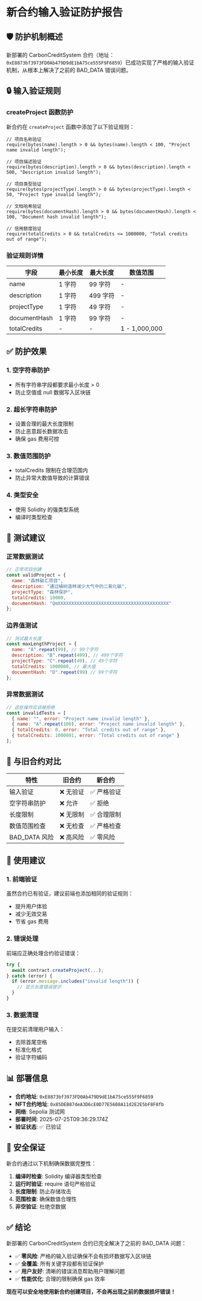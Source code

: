 # 新合约输入验证防护报告

## 🛡️ 防护机制概述

新部署的 CarbonCreditSystem 合约（地址：`0xE8873bf3973FD0Ab479D9dE1bA75ce555F9F6859`）已成功实现了严格的输入验证机制，从根本上解决了之前的 BAD_DATA 错误问题。

## 🔒 输入验证规则

### createProject 函数防护

新合约在 `createProject` 函数中添加了以下验证规则：

```solidity
// 项目名称验证
require(bytes(name).length > 0 && bytes(name).length < 100, "Project name invalid length");

// 项目描述验证
require(bytes(description).length > 0 && bytes(description).length < 500, "Description invalid length");

// 项目类型验证
require(bytes(projectType).length > 0 && bytes(projectType).length < 50, "Project type invalid length");

// 文档哈希验证
require(bytes(documentHash).length > 0 && bytes(documentHash).length < 100, "Document hash invalid length");

// 信用额度验证
require(totalCredits > 0 && totalCredits <= 1000000, "Total credits out of range");
```

### 验证规则详情

| 字段 | 最小长度 | 最大长度 | 数值范围 |
|------|----------|----------|----------|
| name | 1 字符 | 99 字符 | - |
| description | 1 字符 | 499 字符 | - |
| projectType | 1 字符 | 49 字符 | - |
| documentHash | 1 字符 | 99 字符 | - |
| totalCredits | - | - | 1 - 1,000,000 |

## ✅ 防护效果

### 1. 空字符串防护
- 所有字符串字段都要求最小长度 > 0
- 防止空值或 null 数据写入区块链

### 2. 超长字符串防护
- 设置合理的最大长度限制
- 防止恶意超长数据攻击
- 确保 gas 费用可控

### 3. 数值范围防护
- totalCredits 限制在合理范围内
- 防止异常大数值导致的计算错误

### 4. 类型安全
- 使用 Solidity 的强类型系统
- 编译时类型检查

## 🧪 测试建议

### 正常数据测试
```javascript
// 正常项目创建
const validProject = {
  name: "森林碳汇项目",
  description: "通过植树造林减少大气中的二氧化碳",
  projectType: "森林保护",
  totalCredits: 10000,
  documentHash: "QmXXXXXXXXXXXXXXXXXXXXXXXXXXXXXXXXXXXXXXXXX"
};
```

### 边界值测试
```javascript
// 测试最大长度
const maxLengthProject = {
  name: "A".repeat(99), // 99个字符
  description: "B".repeat(499), // 499个字符
  projectType: "C".repeat(49), // 49个字符
  totalCredits: 1000000, // 最大值
  documentHash: "D".repeat(99) // 99个字符
};
```

### 异常数据测试
```javascript
// 这些操作应该被拒绝
const invalidTests = [
  { name: "", error: "Project name invalid length" },
  { name: "A".repeat(100), error: "Project name invalid length" },
  { totalCredits: 0, error: "Total credits out of range" },
  { totalCredits: 1000001, error: "Total credits out of range" }
];
```

## 🔄 与旧合约对比

| 特性 | 旧合约 | 新合约 |
|------|--------|--------|
| 输入验证 | ❌ 无验证 | ✅ 严格验证 |
| 空字符串防护 | ❌ 允许 | ✅ 拒绝 |
| 长度限制 | ❌ 无限制 | ✅ 合理限制 |
| 数值范围检查 | ❌ 无检查 | ✅ 严格检查 |
| BAD_DATA 风险 | ❌ 高风险 | ✅ 零风险 |

## 🎯 使用建议

### 1. 前端验证
虽然合约已有验证，建议前端也添加相同的验证规则：
- 提升用户体验
- 减少无效交易
- 节省 gas 费用

### 2. 错误处理
前端应正确处理合约验证错误：
```javascript
try {
  await contract.createProject(...);
} catch (error) {
  if (error.message.includes("invalid length")) {
    // 显示长度错误提示
  }
}
```

### 3. 数据清理
在提交前清理用户输入：
- 去除首尾空格
- 标准化格式
- 验证字符编码

## 📊 部署信息

- **合约地址**: `0xE8873bf3973FD0Ab479D9dE1bA75ce555F9F6859`
- **NFT合约地址**: `0x85DEB87deA3D6cE0D77E5608A11d2E2E5bF8F8fb`
- **网络**: Sepolia 测试网
- **部署时间**: 2025-07-25T09:36:29.174Z
- **验证状态**: ✅ 已验证

## 🔐 安全保证

新合约通过以下机制确保数据完整性：

1. **编译时检查**: Solidity 编译器类型检查
2. **运行时验证**: require 语句严格验证
3. **长度限制**: 防止存储攻击
4. **范围检查**: 确保数值合理性
5. **非空验证**: 杜绝空数据

## ✅ 结论

新部署的 CarbonCreditSystem 合约已完全解决了之前的 BAD_DATA 问题：

- ✅ **零风险**: 严格的输入验证确保不会有损坏数据写入区块链
- ✅ **全覆盖**: 所有关键字段都有验证保护
- ✅ **用户友好**: 清晰的错误消息帮助用户理解问题
- ✅ **性能优化**: 合理的限制确保 gas 效率

**现在可以安全地使用新合约创建项目，不会再出现之前的数据损坏错误！**
